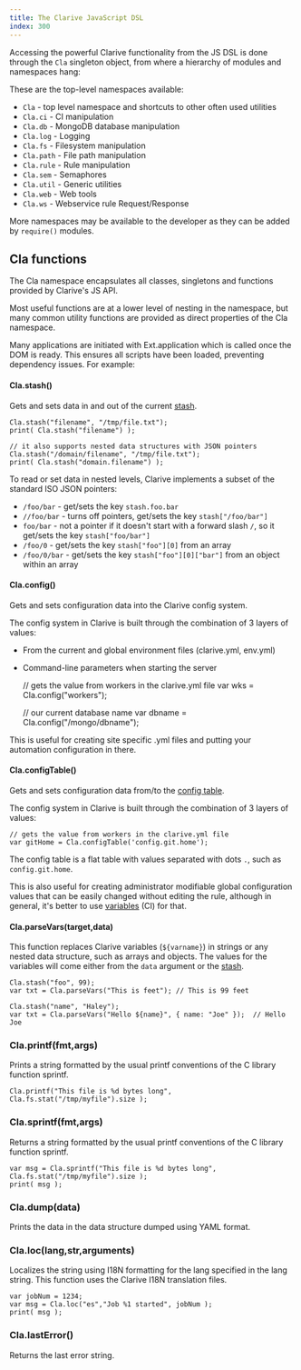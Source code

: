 ```yaml
---
title: The Clarive JavaScript DSL
index: 300
---
```


Accessing the powerful Clarive functionality from the JS DSL
is done through the `Cla` singleton object, from where a hierarchy 
of modules and namespaces hang:

These are the top-level namespaces available:

- `Cla` - top level namespace and shortcuts to other often used utilities
- `Cla.ci` - CI manipulation
- `Cla.db` - MongoDB database manipulation
- `Cla.log` - Logging
- `Cla.fs` - Filesystem manipulation
- `Cla.path` - File path manipulation
- `Cla.rule` - Rule manipulation
- `Cla.sem` - Semaphores
- `Cla.util` - Generic utilities
- `Cla.web` - Web tools 
- `Cla.ws` - Webservice rule Request/Response

More namespaces may be available to the developer 
as they can be added by `require()` modules. 

## Cla functions

The Cla namespace encapsulates all classes, singletons and
functions provided by Clarive's JS API. 

Most useful functions are at a lower level of nesting in the namespace, 
but many common utility functions are provided as direct properties of the Cla namespace.

Many applications are initiated with Ext.application which is called once the DOM is ready. This ensures all scripts have been loaded, preventing dependency issues. For example:

#### Cla.stash()

Gets and sets data in and out of the current [stash](concepts/stash). 

    Cla.stash("filename", "/tmp/file.txt");  
    print( Cla.stash("filename") );

    // it also supports nested data structures with JSON pointers
    Cla.stash("/domain/filename", "/tmp/file.txt");  
    print( Cla.stash("domain.filename") );

To read or set data in nested levels, Clarive implements 
a subset of the standard ISO JSON pointers:

- `/foo/bar` - get/sets the key `stash.foo.bar`
- `//foo/bar` - turns off pointers, get/sets the key `stash["/foo/bar"]`
- `foo/bar` - not a pointer if it doesn't start with a forward 
slash `/`, so it get/sets the key `stash["foo/bar"]`
- `/foo/0` - get/sets the key `stash["foo"][0]` from an array 
- `/foo/0/bar` - get/sets the key `stash["foo"][0]["bar"]` from an object within an array 

#### Cla.config()

Gets and sets configuration data into the Clarive config system.

The config system in Clarive is built through the combination of 3 
layers of values:

- From the current and global environment files (clarive.yml, env.yml)
- Command-line parameters when starting the server

    // gets the value from workers in the clarive.yml file
    var wks = Cla.config("workers");

    // our current database name
    var dbname = Cla.config("/mongo/dbname");

This is useful for creating site specific .yml files
and putting your automation configuration in there. 

#### Cla.configTable()

Gets and sets configuration data from/to the [config table](concepts/config-table).

The config system in Clarive is built through the combination of 3 
layers of values:

    // gets the value from workers in the clarive.yml file
    var gitHome = Cla.configTable('config.git.home');

The config table is a flat table with values separated with
dots `.`, such as `config.git.home`. 

This is also useful for creating administrator modifiable global configuration
values that can be easily changed without editing the rule, although 
in general, it's better to use [variables](concepts/variable) (CI) for that.

#### Cla.parseVars(target,data)

This function replaces Clarive variables (`${varname}`) 
in strings or any nested data 
structure, such as arrays and objects. The values for the 
variables will come either from the `data` argument or
the [stash](concepts/stash).

    Cla.stash("foo", 99);
    var txt = Cla.parseVars("This is feet"); // This is 99 feet

    Cla.stash("name", "Haley");
    var txt = Cla.parseVars("Hello ${name}", { name: "Joe" });  // Hello Joe


### Cla.printf(fmt,args)

Prints a string formatted by the usual printf conventions of the C library function sprintf. 

    Cla.printf("This file is %d bytes long", Cla.fs.stat("/tmp/myfile").size );

### Cla.sprintf(fmt,args)

Returns a string formatted by the usual printf conventions of the C library function sprintf. 

    var msg = Cla.sprintf("This file is %d bytes long", Cla.fs.stat("/tmp/myfile").size );
    print( msg );

### Cla.dump(data)

Prints the data in the data structure
dumped using YAML format. 

### Cla.loc(lang,str,arguments)

Localizes the string using I18N formatting 
for the lang specified in the lang string.
This function uses the Clarive I18N translation files.

    var jobNum = 1234;
    var msg = Cla.loc("es","Job %1 started", jobNum );
    print( msg );

### Cla.lastError()

Returns the last error string.

